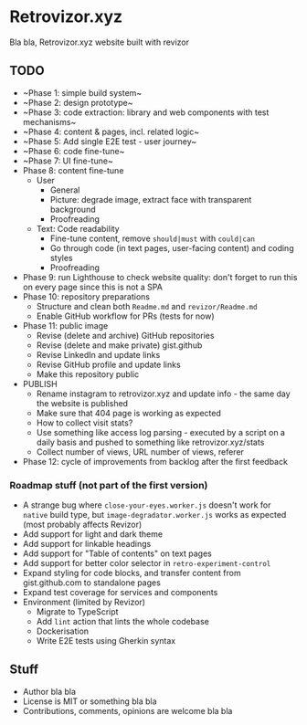 # Retrovizor.xyz

Bla bla, Retrovizor.xyz website built with revizor

## TODO

* ~Phase 1: simple build system~
* ~Phase 2: design prototype~
* ~Phase 3: code extraction: library and web components with test mechanisms~
* ~Phase 4: content & pages, incl. related logic~
* ~Phase 5: Add single E2E test - user journey~
* ~Phase 6: code fine-tune~
* ~Phase 7: UI fine-tune~
* Phase 8: content fine-tune
    * User
        * General
        * Picture: degrade image, extract face with transparent background
        * Proofreading
    * Text: Code readability
        * Fine-tune content, remove `should|must` with `could|can`
        * Go through code (in text pages, user-facing content) and coding styles
        * Proofreading
* Phase 9: run Lighthouse to check website quality: don't forget to run this on every page since this is not a SPA
* Phase 10: repository preparations
    * Structure and clean both `Readme.md` and `revizor/Readme.md`
    * Enable GitHub workflow for PRs (tests for now)
* Phase 11: public image
    * Revise (delete and archive) GitHub repositories
    * Revise (delete and make private) gist.github
    * Revise LinkedIn and update links
    * Revise GitHub profile and update links
    * Make this repository public
* PUBLISH
    * Rename instagram to retrovizor.xyz and update info - the same day the website is published
    * Make sure that 404 page is working as expected
    * How to collect visit stats?
	* Use something like access log parsing - executed by a script on a daily basis and pushed to something like retrovizor.xyz/stats
	* Collect number of views, URL number of views, referer
* Phase 12: cycle of improvements from backlog after the first feedback

### Roadmap stuff (not part of the first version)

* A strange bug where `close-your-eyes.worker.js` doesn't work for `native` build type, but `image-degradator.worker.js` works as expected (most probably affects Revizor)
* Add support for light and dark theme
* Add support for linkable headings
* Add support for "Table of contents" on text pages
* Add support for better color selector in `retro-experiment-control`
* Expand styling for code blocks, and transfer content from gist.github.com to standalone pages
* Expand test coverage for services and components
* Environment (limited by Revizor)
    * Migrate to TypeScript
    * Add `lint` action that lints the whole codebase
    * Dockerisation
    * Write E2E tests using Gherkin syntax

## Stuff

* Author bla bla
* License is MIT or something bla bla
* Contributions, comments, opinions are welcome bla bla
